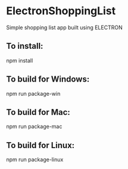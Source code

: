 # ElectronShoppingList
 Simple shopping list app built using ELECTRON

## To install:
npm install

## To build for Windows:
npm run package-win

## To build for Mac:
npm run package-mac

## To build for Linux:
npm run package-linux